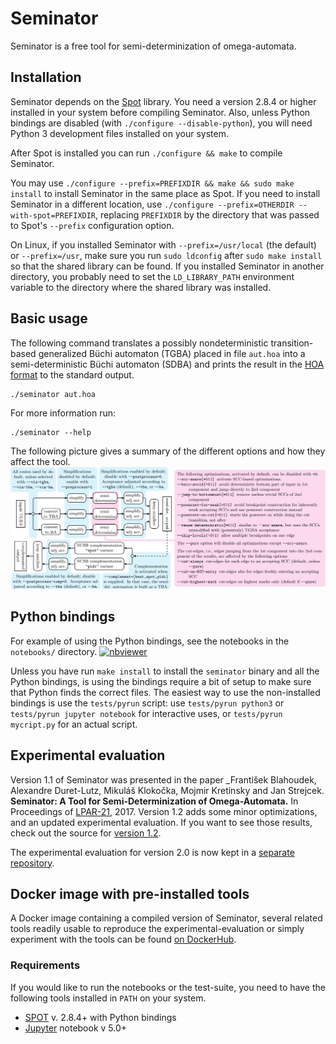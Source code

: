 # Seminator
Seminator is a free tool for semi-determinization of omega-automata.

## Installation
Seminator depends on the [Spot](https://spot.lrde.epita.fr/index.html) library. You need a version 2.8.4 or higher installed in your system before compiling Seminator.  Also, unless Python bindings are disabled (with `./configure --disable-python`), you will need Python 3 development files installed on your system.

After Spot is installed you can run `./configure && make` to compile Seminator.

You may use `./configure --prefix=PREFIXDIR && make && sudo make install` to install Seminator in the same place as Spot.  If you need to install Seminator in a different location, use `./configure --prefix=OTHERDIR --with-spot=PREFIXDIR`, replacing `PREFIXDIR` by the directory that was passed to Spot's `--prefix` configuration option.

On Linux, if you installed Seminator with `--prefix=/usr/local` (the default) or `--prefix=/usr`, make sure you run `sudo ldconfig` after `sudo make install` so that the shared library can be found.  If you installed Seminator in another directory, you probably need to set the `LD_LIBRARY_PATH` environment variable to the directory where the shared library was installed.

## Basic usage
The following command translates a possibly nondeterministic transition-based generalized Büchi automaton (TGBA) placed in file `aut.hoa` into a semi-deterministic Büchi automaton (SDBA) and prints the result in the [HOA format](https://adl.github.io/hoaf/) to the standard output.
```
./seminator aut.hoa
```

For more information run:
```
./seminator --help
```

The following picture gives a summary of the different options and how they affect the tool.
![workflow](workflow.svg)

## Python bindings

For example of using the Python bindings, see the notebooks in the `notebooks/` directory.  [![nbviewer](https://raw.githubusercontent.com/jupyter/design/master/logos/Badges/nbviewer_badge.svg?sanitize=true)](https://nbviewer.jupyter.org/github/mklokocka/seminator/tree/next/notebooks/)

Unless you have run `make install` to install the `seminator` binary and all the Python bindings, is using the bindings require a bit of setup to make sure that Python finds the correct files.  The easiest way to use the non-installed bindings is use the `tests/pyrun` script: use `tests/pyrun python3` or `tests/pyrun jupyter notebook` for interactive uses, or `tests/pyrun mycript.py` for an actual script.

## Experimental evaluation

Version 1.1 of Seminator was presented in the paper _František Blahoudek, Alexandre Duret-Lutz, Mikuláš Klokočka, Mojmir Kretinsky and Jan Strejcek. **Seminator: A Tool for Semi-Determinization of Omega-Automata.** In Proceedings of [LPAR-21](http://easychair.org/smart-program/LPAR-21/LPAR-index.html), 2017.  Version 1.2 adds some minor optimizations, and an updated experimental evaluation.  If you want to see those results, check out the source for [version 1.2](https://github.com/adl/seminator/tree/v1.2.0).

The experimental evaluation for version 2.0 is now kept in a [separate repository](https://github.com/xblahoud/seminator-evaluation).

## Docker image with pre-installed tools

A Docker image containing a compiled version of Seminator, several related tools readily usable to reproduce the experimental-evaluation or simply experiment with the tools can be found [on DockerHub](https://hub.docker.com/r/gadl/seminator).

### Requirements

If you would like to run the notebooks or the test-suite, you need to
have the following tools installed in `PATH` on your system.

* [SPOT](https://spot.lrde.epita.fr/) v. 2.8.4+ with Python bindings
* [Jupyter](http://jupyter.org/) notebook v 5.0+

